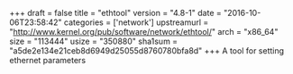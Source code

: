 +++
draft = false
title = "ethtool"
version = "4.8-1"
date = "2016-10-06T23:58:42"
categories = ['network']
upstreamurl = "http://www.kernel.org/pub/software/network/ethtool/"
arch = "x86_64"
size = "113444"
usize = "350880"
sha1sum = "a5de2e134e21ceb8d6949d25055d8760780bfa8d"
+++
A tool for setting ethernet parameters